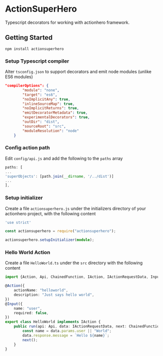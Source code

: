 # ActionSuperHero

Typescript decorators for working with actionhero framework.


## Getting Started

`npm install actionsuperhero`

### Setup Typescript compiler

Alter `tsconfig.json` to support decorators and emit node modules (unlike ES6 modules)
```json
"compilerOptions": {
        "module": "none",
        "target": "es6",
        "noImplicitAny": true,
        "inlineSourceMap": true,
        "noImplicitReturns": true,
        "emitDecoratorMetadata": true,
        "experimentalDecorators": true,
        "outDir": "dist",
        "sourceRoot": "src",
        "moduleResolution": "node"
    }
```

### Config action path

Edit `config/api.js` and add the following to the `paths` array 
```javascript
paths: [
...
'superObjects': [path.join(__dirname, '/../dist')]
...
],
```

### Setup initializer
Create a file `actionsuperhero.js` under the initializers directory of your actionhero project, with the following  content

```typescript
'use strict'

const actionsuperhero = require("actionsuperhero");

actionsuperhero.setupInitializer(module);
```

### Hello World Action
Create a file `HelloWorld.ts` under the `src` directory with the following content

```typescript
import {Action, Api, ChainedFunction, IAction, IActionRequestData, Input} from "actionsuperhero";

@Action({
    actionName: "helloworld",
    description: "Just says hello world",
})
@Input({
    name: "user",
    required: false,
})
export class HelloWorld implements IAction {
    public run(api: Api, data: IActionRequestData, next: ChainedFunction): void {
        const name = data.params.user || "World";
        data.response.message = `Hello ${name}`;
        next();
    }
}
```
